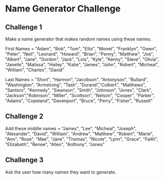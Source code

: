 # Name Generator Challenge

## Challenge 1
Make a name generator that makes random names using these names.

First Names = "Adam", "Bob", "Tom", "Ellis", "Monet", "Franklyn", "Gwen", "Peter", "Neil", "Leonard", "Howard", "Brian", "Penny", "Matthew", "Joe", "Albert", "Jane", "Gordon", "Jack", "Lois", "Kyle", "Kenny", "Steve", "Olivia", "Janelle", "Malissa", "Hailey", "Katie", "James", "John", "Robert", "Micheal", "William", "Charles", "David"

Last Names = "Short", "Harmon", "Jacobson", "Antonyson", "Bullard", "Washington", "Armstrong", "Tash", "Durand","Colbert", "Matthews", "Santoro", "Kennedy", "Swanson", "Smith", "Johnson", "Jones", "Clark", "Jackson","Robinson", "Miller", "Scottson", "Nelson", "Cooper", "Parker", "Adams", "Copeland", "Davenport", "Bruce", "Perry", "Fisher", "Russell"

## Challenge 2
Add these middle names = "James", "Lee", "Micheal", "Joseph", "Alexander", "David", "William", "Andrew", "Matthew", "Robert", "Marie", "Ann", "Rose", "Mae", "Jane", "Thomas", "Nicole", "Lynn", "Grace", "Faith", "Elizabeth", "Renee", "Allen", "Anthony", "Jones"

## Challenge 3
Ask the user how many names they want to generate.
